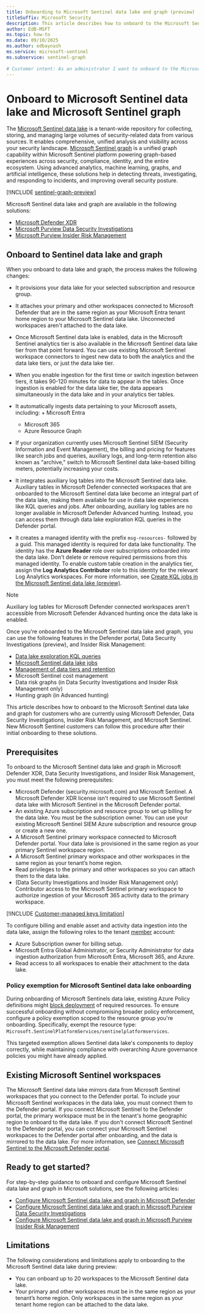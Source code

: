 ```yaml
---
title: Onboarding to Microsoft Sentinel data lake and graph (preview)
titleSuffix: Microsoft Security  
description: This article describes how to onboard to the Microsoft Sentinel data lake  
author: EdB-MSFT
ms.topic: how-to  
ms.date: 09/10/2025
ms.author: edbaynash
ms.service: microsoft-sentinel
ms.subservice: sentinel-graph
  
# Customer intent: As an administrator I want to onboard to the Microsoft Sentinel data lake so that I can benefit from the storage and analysis capabilities of the data lake.
---
```

  
# Onboard to Microsoft Sentinel data lake and Microsoft Sentinel graph

The [Microsoft Sentinel data lake](sentinel-lake-overview.md) is a tenant-wide repository for collecting, storing, and managing large volumes of security-related data from various sources. It enables comprehensive, unified analysis and visibility across your security landscape. [Microsoft Sentinel graph](./sentinel-graph-overview.md) is a unified graph capability within Microsoft Sentinel platform powering graph-based experiences across security, compliance, identity, and the entire ecosystem. Using advanced analytics, machine learning, graphs, and artificial intelligence, these solutions help in detecting threats, investigating, and responding to incidents, and improving overall security posture.

[!INCLUDE [sentinel-graph-preview](../includes/sentinel-graph-preview.md)]

Microsoft Sentinel data lake and graph are available in the following solutions:

+ [Microsoft Defender XDR](/defender-xdr/microsoft-365-defender)
+ [Microsoft Purview Data Security Investigations](/purview/insider-risk-management)
+ [Microsoft Purview Insider Risk Management](/purview/data-security-investigations)

## Onboard to Sentinel data lake and graph

When you onboard to data lake and graph, the process makes the following changes:

+ It provisions your data lake for your selected subscription and resource group.

+ It attaches your primary and other workspaces connected to Microsoft Defender that are in the same region as your Microsoft Entra tenant home region to your Microsoft Sentinel data lake. Unconnected workspaces aren't attached to the data lake.

+ Once Microsoft Sentinel data lake is enabled, data in the Microsoft Sentinel analytics tier is also available in the Microsoft Sentinel data lake tier from that point forward. You can use existing Microsoft Sentinel workspace connectors to ingest new data to both the analytics and the data lake tiers, or just the data lake tier.

+ When you enable ingestion for the first time or switch ingestion between tiers, it takes 90-120 minutes for data to appear in the tables. Once ingestion is enabled for the data lake tier, the data appears simultaneously in the data lake and in your analytics tier tables.

+ It automatically ingests data pertaining to your Microsoft assets, including: + Microsoft Entra
  + Microsoft 365
  + Azure Resource Graph

+ If your organization currently uses Microsoft Sentinel SIEM (Security Information and Event Management), the billing and pricing for features like search jobs and queries, auxiliary logs, and long-term retention also known as "archive," switch to Microsoft Sentinel data lake-based billing meters, potentially increasing your costs.

+ It integrates auxiliary log tables into the Microsoft Sentinel data lake. Auxiliary tables in Microsoft Defender connected workspaces that are onboarded to the Microsoft Sentinel data lake become an integral part of the data lake, making them available for use in data lake experiences like KQL queries and jobs. After onboarding, auxiliary log tables are no longer available in Microsoft Defender Advanced hunting. Instead, you can access them through data lake exploration KQL queries in the Defender portal.

+ It creates a managed identity with the prefix `msg-resources-` followed by a guid. This managed identity is required for data lake functionality. The identity has the **Azure Reader** role over subscriptions onboarded into the data lake. Don't delete or remove required permissions from this managed identity. To enable custom table creation in the analytics tier, assign the **Log Analytics Contributor** role to this identity for the relevant Log Analytics workspaces. For more information, see [Create KQL jobs in the Microsoft Sentinel data lake (preview)](./kql-jobs.md#permissions).

> [!NOTE]
> Auxiliary log tables for Microsoft Defender connected workspaces aren't accessible from Microsoft Defender Advanced hunting once the data lake is enabled.

Once you're onboarded to the Microsoft Sentinel data lake and graph, you can use the following features in the Defender portal, Data Security Investigations (preview), and Insider Risk Management:

+ [Data lake exploration KQL queries](kql-overview.md)
+ [Microsoft Sentinel data lake jobs](kql-jobs.md)
+ [Management of data tiers and retention](../manage-data-overview.md)
+ Microsoft Sentinel cost management
+ Data risk graphs (in Data Security Investigations and Insider Risk Management only)
+ Hunting graph (in Advanced hunting)

This article describes how to onboard to the Microsoft Sentinel data lake and graph for customers who are currently using Microsoft Defender, Data Security Investigations, Insider Risk Management, and Microsoft Sentinel. New Microsoft Sentinel customers can follow this procedure after their initial onboarding to these solutions.

## Prerequisites

To onboard to the Microsoft Sentinel data lake and graph in Microsoft Defender XDR, Data Security Investigations, and Insider Risk Management, you must meet the following prerequisites:

+ Microsoft Defender (security.microsoft.com) and Microsoft Sentinel. A Microsoft Defender XDR license isn't required to use Microsoft Sentinel data lake with Microsoft Sentinel in the Microsoft Defender portal.
+ An existing Azure subscription and resource group to set up billing for the data lake. You must be the subscription owner. You can use your existing Microsoft Sentinel SIEM Azure subscription and resource group or create a new one.
+ A Microsoft Sentinel primary workspace connected to Microsoft Defender portal. Your data lake is provisioned in the same region as your primary Sentinel workspace region.
+ A Microsoft Sentinel primary workspace and other workspaces in the same region as your tenant’s home region.
+ Read privileges to the primary and other workspaces so you can attach them to the data lake.
+ (Data Security Investigations and Insider Risk Management only) Contributor access to the Microsoft Sentinel primary workspace to authorize ingestion of your Microsoft 365 activity data to the primary workspace.  

[!INCLUDE [Customer-managed keys limitation](../includes/customer-managed-keys-limitation.md)]

To configure billing and enable asset and activity data ingestion into the data lake, assign the following roles to the tenant [member](/entra/fundamentals/users-default-permissions) account:

+ Azure Subscription owner for billing setup.
+ Microsoft Entra Global Administrator, or Security Administrator for data ingestion authorization from Microsoft Entra, Microsoft 365, and Azure.
+ Read access to all workspaces to enable their attachment to the data lake.

### Policy exemption for Microsoft Sentinel data lake onboarding

During onboarding of Microsoft Sentinels data lake, existing Azure Policy definitions might [block deployment](./sentinel-lake-onboard-defender.md#dl103) of required resources. To ensure successful onboarding without compromising broader policy enforcement, configure a policy exemption scoped to the resource group you're onboarding.
Specifically, exempt the resource type: `Microsoft.SentinelPlatformServices/sentinelplatformservices`.

This targeted exemption allows Sentinel data lake's components to deploy correctly, while maintaining compliance with overarching Azure governance policies you might have already applied.

## Existing Microsoft Sentinel workspaces

The Microsoft Sentinel data lake mirrors data from Microsoft Sentinel workspaces that you connect to the Defender portal. To include your Microsoft Sentinel workspaces in the data lake, you must connect them to the Defender portal. If you connect Microsoft Sentinel to the Defender portal, the primary workspace must be in the tenant's home geographic region to onboard to the data lake. If you don't connect Microsoft Sentinel to the Defender portal, you can connect your Microsoft Sentinel workspaces to the Defender portal after onboarding, and the data is mirrored to the data lake. For more information, see [Connect Microsoft Sentinel to the Microsoft Defender portal](/unified-secops-platform/microsoft-sentinel-onboard).

## Ready to get started?

For step-by-step guidance to onboard and configure Microsoft Sentinel data lake and graph in Microsoft solutions, see the following articles:

+ [Configure Microsoft Sentinel data lake and graph in Microsoft Defender](sentinel-lake-onboard-defender.md)
+ [Configure Microsoft Sentinel data lake and graph in Microsoft Purview Data Security Investigations](/purview/data-security-investigations)
+ [Configure Microsoft Sentinel data lake and graph in Microsoft Purview Insider Risk Management](/purview/insider-risk-management)

## Limitations

The following considerations and limitations apply to onboarding to the Microsoft Sentinel data lake during preview:

+ You can onboard up to 20 workspaces to the Microsoft Sentinel data lake.
+ Your primary and other workspaces must be in the same region as your tenant’s home region. Only workspaces in the same region as your tenant home region can be attached to the data lake.
